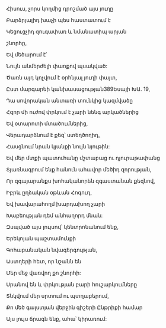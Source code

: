Հիսուս, չորս կողմից դրոշմած այս յուղը


Բարձրյալիդ խաչի պես հաստատում է


Կեցուցչիդ զուգափառ և նմանատիպ արյան


շնորհը,


Եվ մեծարում է՝


Նույն անմերժելի փառքով պսակված:


Ծառն այդ կոչվում է օրհնյալ յուղի փայտ,


Ըստ մարգարեի կանխասացության389Եսայի ԽԱ. 19,


Դա սովորական անտառի տունկից կազմվածը


Հզոր մի ուժով փրկում է չարի նենգ արկածներից


Եվ օտարոտի մտածումներից,


Վերադարձնում է քեզ՝ ստեղծողիդ,


Հասցնում նրան կյանքի նույն նյութին:


Եվ մեր մտքի պատուհանը մշտաբաց ու դյուրաթափանց


Տյառնագրում ենք հանուն ահավոր մեծիդ զորության,


Որ զգայարանքս խոհականորեն զգաստանան քեզնով,


Իբրև ըղձական օթևան Հոգուդ,


Եվ խավարահողմ խարդախող չարի


Խաբեության դեմ անհաղորդ մնան:


Զսպված այս լույսով՝ կենտրոնանում ենք,


Երեկոյան պաշտամունքի


Գոհաբանական նվագերգության,


Աստղերի հետ, որ նշանն են


Մեր մեջ վառվող քո շնորհի:


Սրանով են և փրկության բարի հուշարկումները


Տնկվում մեր սրտում ու պտղաբերում,


Քո մեծ գալստյան վերջին գիշերի Ընթրիքի համար


Այս լույս ճրագն ենք, ահա՝ կիրառում: